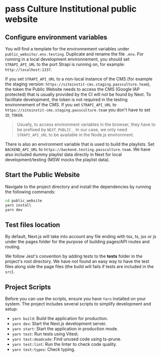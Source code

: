 # pass Culture Institutional public website

## Configure environment variables

You will find a template for the environnement variables under `public_website/.env.testing`. Duplicate and rename the file `.env`. For running in a local development environnement, you should set `STRAPI_API_URL` to the port Strapi is running on, for example: `http://localhost:1337`.

If you set `STRAPI_API_URL` to a non-local instance of the CMS (for example the staging version: `https://siteinstit-cms.staging.passculture.team`), the token the Public Website needs to access the CMS (Google IAP protected) that is usually provided by the CI will not be found by Next. To facilitate development, the token is not required in the testing environnement of the CMS. If you set `STRAPI_API_URL` to `https://siteinstit-cms.staging.passculture.team` you don't have to set `ID_TOKEN`.

> Usually, to access environment variables in the browser, they have to be prefixed by `NEXT_PUBLIC_`. In our case, we only need `STRAPI_API_URL` to be available in the Node.js environment.

There is also an environment variable that is used to build the playlists. Set `BACKEND_API_URL` to `https://backend.testing.passculture.team`. We have also included dummy playlist data directly in Next for local development/testing (MSW mocks the playlist data).

## Start the Public Website

Navigate to the project directory and install the dependencies by running the following commands:

```bash
cd public_website
yarn install
yarn dev
```

## Test files location

By default, Next.js will take into account any file ending with tsx, ts, jsx or js under the pages folder for the purpose of building pages/API routes and routing.

We follow Jest's convention by adding tests to the **tests** folder in the project's root directory.
We have not found an easy way to have the test files along side the page files (the build will fails if tests are included in the `src`).

## Project Scripts

Before you can use the scripts, ensure you have `Yarn` installed on your system.
The project includes several scripts to simplify development and setup:

- `yarn build`: Build the application for production.
- `yarn dev`: Start the Next.js development server.
- `yarn start`: Start the application in production mode.
- `yarn test`: Run tests using Vitest.
- `yarn test:deadcode`: Find unused code using ts-prune.
- `yarn test:lint`: Run the linter to check code quality.
- `yarn test:types`: Check typing.

